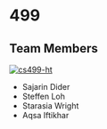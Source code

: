 # 499

## Team Members

[![cs499-ht](https://circleci.com/gh/cs499-ht/499.svg?style=shield&circle-token=479baf20494bfde05285b8bc6c70770ee2f82315)](https://app.circleci.com/pipelines/github/cs499-ht/499)

- Sajarin Dider
- Steffen Loh
- Starasia Wright
- Aqsa Iftikhar
